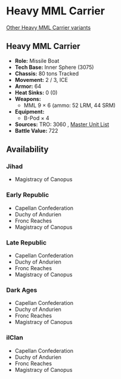 # Heavy MML Carrier 

[Other Heavy MML Carrier variants](../heavy_mml_carrier.md) 

## Heavy MML Carrier 

- **Role:** Missile Boat 
- **Tech Base:** Inner Sphere (3075) 
- **Chassis:** 80 tons Tracked 
- **Movement:** 2 / 3, ICE 
- **Armor:** 64 
- **Heat Sinks:** 0 (0) 
- **Weapons:** 
  - MML 9 × 6 (ammo: 52 LRM, 44 SRM) 
- **Equipment:** 
  - B-Pod × 4 
- **Sources:** TRO: 3060 , [Master Unit List](http://masterunitlist.info/Unit/Details/1441) 
- **Battle Value:** 722 

## Availability 

### Jihad 

- Magistracy of Canopus 

### Early Republic 

- Capellan Confederation 
- Duchy of Andurien 
- Fronc Reaches 
- Magistracy of Canopus 

### Late Republic 

- Capellan Confederation 
- Duchy of Andurien 
- Fronc Reaches 
- Magistracy of Canopus 

### Dark Ages 

- Capellan Confederation 
- Duchy of Andurien 
- Fronc Reaches 
- Magistracy of Canopus 

### ilClan 

- Capellan Confederation 
- Duchy of Andurien 
- Fronc Reaches 
- Magistracy of Canopus 

